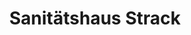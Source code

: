 ---
title: "Sanitätshaus Strack"
url: /landau-in-der-pfalz/sanitaetshaus-strack/
shop: Sanitätshaus
---